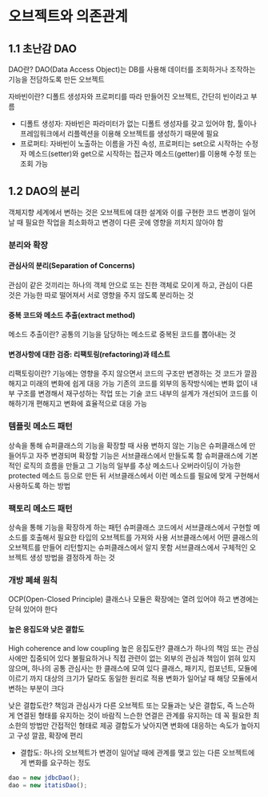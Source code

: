 # 오브젝트와 의존관계

## 1.1 초난감 DAO

DAO란?
DAO(Data Access Object)는 DB를 사용해 데이터를 조회하거나 조작하는 기능을 전담하도록 만든 오브젝트

자바빈이란?
디폴트 생성자와 프로퍼티를 따라 만들어진 오브젝트, 간단히 빈이라고 부름
- 디폴트 생성자: 자바빈은 파라미터가 없는 디폴트 생성자를 갖고 있어야 함, 툴이나 프레임워크에서 리플렉션을 이용해 오브젝트를 생성하기 때문에 필요
- 프로퍼티: 자바빈이 노출하는 이름을 가진 속성, 프로퍼티는 set으로 시작하는 수정자 메소드(setter)와 get으로 시작하는 접근자 메소드(getter)를 이용해 수정 또는 조회 가능

## 1.2 DAO의 분리
객체지향 세계에서 변하는 것은 오브젝트에 대한 설계와 이를 구현한 코드
변경이 일어날 때 필요한 작업을 최소화하고 변경이 다른 곳에 영향을 끼치지 않아야 함

### 분리와 확장
#### 관심사의 분리(Separation of Concerns)
관심이 같은 것끼리는 하나의 객체 안으로 또는 친한 객체로 모이게 하고, 관심이 다른 것은 가능한 따로 떨어져서 서로 영향을 주지 않도록 분리하는 것

#### 중복 코드와 메소드 추출(extract method)
메소드 추출이란?
공통의 기능을 담당하는 메소드로 중복된 코드를 뽑아내는 것

#### 변경사항에 대한 검증: 리팩토링(refactoring)과 테스트
리팩토링이란?
기능에는 영향을 주지 않으면서 코드의 구조만 변경하는 것
코드가 깔끔해지고 미래의 변화에 쉽게 대응 가능
기존의 코드를 외부의 동작방식에는 변화 없이 내부 구조를 변경해서 재구성하는 작업 또는 기술
코드 내부의 설계가 개선되어 코드를 이해하기개 편해지고 변화에 효율적으로 대응 가능

### 템플릿 메소드 패턴
상속을 통해 슈퍼클래스의 기능을 확장할 때 사용
변하지 않는 기능은 슈퍼클래스에 만들어두고 자주 변경되며 확장할 기능은 서브클래스에서 만들도록 함
슈퍼클래스에 기본적인 로직의 흐름을 만들고 그 기능의 일부를 추상 메소드나 오버라이딩이 가능한 protected 메소드 등으로 만든 뒤 서브클래스에서 이런 메소드를 필요에 맞게 구현해서 사용하도록 하는 방법

### 팩토리 메소드 패턴
상속을 통해 기능을 확장하게 하는 패턴
슈퍼클래스 코드에서 서브클래스에서 구현할 메소드를 호출해서 필요한 타입의 오브젝트를 가져와 사용
서브클래스에서 어떤 클래스의 오브젝트를 만들어 리턴할지는 슈퍼클래스에서 알지 못함
서브클래스에서 구체적인 오브젝트 생성 방법을 결정하게 하는 것

### 개방 폐쇄 원칙
OCP(Open-Closed Principle) 
클래스나 모듈은 확장에는 열려 있어야 하고 변경에는 닫혀 있어야 한다

#### 높은 응집도와 낮은 결합도
High coherence and low coupling
높은 응집도란?
클래스가 하나의 책임 또는 관심사에만 집중되어 있다
불필요하거나 직접 관련이 없는 외부의 관심과 책임이 얽혀 있지 않으며, 하나의 공통 관심사는 한 클래스에 모여 있다
클래스, 패키지, 컴포넌트, 모듈에 이르기 까지 대상의 크기가 달라도 동일한 원리로 적용
변화가 일어날 때 해당 모듈에서 변하는 부분이 크다

낮은 결합도란?
책임과 관심사가 다른 오브젝트 또는 모듈과는 낮은 결합도, 즉 느슨하게 연결된 형태를 유지하는 것이 바람직
느슨한 연결은 관계를 유지하는 데 꼭 필요한 최소한의 방법만 간접적인 형태로 제공
결합도가 낮아지면 변화에 대응하는 속도가 높아지고 구성 깔끔, 확장에 편리
* 결합도: 하나의 오브젝트가 변경이 일어날 때에 관계를 맺고 있는 다른 오브젝트에게 변화를 요구하는 정도


```jsx
dao = new jdbcDao();
dao = new itatisDao();
```
